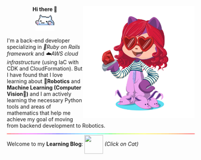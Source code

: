 
<p align="right"><img src="1.png" width="300px" height="300px" align="right"/></p>
<p align="left"><p align="center"><b>Hi there 👋</b><br><img src="226127923-0e8b7792-7b3c-462b-951b-63c96ba1a5af.gif" width="50px" height="50px"/>

I'm a back-end developer specializing in <i>  🔻Ruby on Rails framework</i> and   <i>☁️AWS cloud infrastructure</i> (using IaC with CDK and CloudFormation). But I have found that I love learning about   <b>🤖Robotics</b> and <b>Machine Learning (Computer Vision👀)</b> and I am actively learning the necessary Python tools and areas of mathematics that help me achieve my goal of moving from backend development to Robotics. <br>
<img src="212284115-f47cd8ff-2ffb-4b04-b5bf-4d1c14c0247f.gif"/><br>
Welcome to my <b>Learning Blog</b>: <a href="https://a113ssa.github.io/" rel="button"><img src="https://github.com/a113ssa/a113ssa.github.io/blob/fc8cda1325cf18f8131eea5c8eff62550b49af53/images/logo.jpeg" width="50px" height="50px" align="center"/></a> <i>(Click on Cat)</i></p></p>

